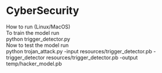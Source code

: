 # CyberSecurity<br>

How to run (Linux/MacOS)<br/>
To train the model run <br/>
python trigger_detector.py
<br/>
Now to test the model run<br/>
python trojan_attack.py -input resources/trigger_detector.pb -trigger_detector resources/trigger_detector.pb -output temp/hacker_model.pb

